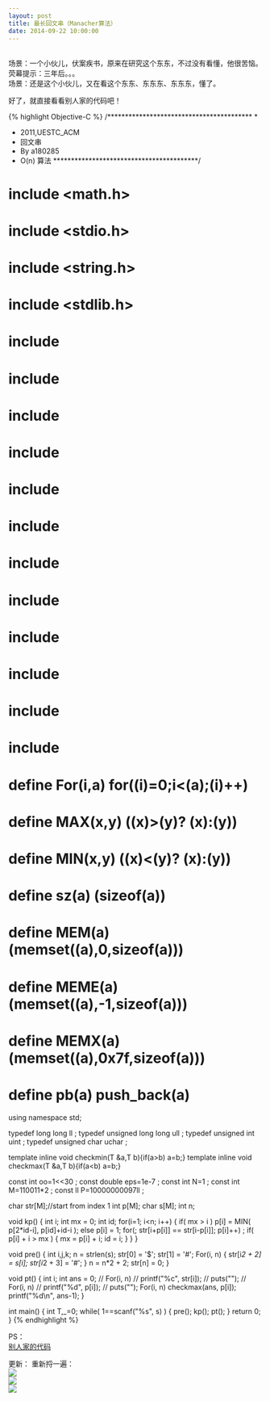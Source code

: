 ```yaml
---
layout: post
title: 最长回文串（Manacher算法）
date: 2014-09-22 10:00:00
---
```

<br/>
场景：一个小伙儿，伏案疾书，原来在研究这个东东，不过没有看懂，他很苦恼。<br/>
荧幕提示：三年后。。。<br/>
场景：还是这个小伙儿，又在看这个东东、东东东、东东东，懂了。<br/>

好了，就直接看看别人家的代码吧！

{% highlight Objective-C %}
/*****************************************
*
* 2011,UESTC_ACM
* 回文串
* By a180285
* O(n) 算法 
*****************************************/

# include <math.h>
# include <stdio.h>
# include <string.h>
# include <stdlib.h>
# include <algorithm>
# include <iostream>
# include <string>
# include <queue>
# include <stack>
# include <map>
# include <set>
# include <vector>
# include <cstring>
# include <list>
# include <ctime>
# include <sstream>

# define For(i,a)   for((i)=0;i<(a);(i)++)
# define MAX(x,y)   ((x)>(y)? (x):(y))
# define MIN(x,y)   ((x)<(y)? (x):(y))
# define sz(a)      (sizeof(a))
# define MEM(a)     (memset((a),0,sizeof(a)))
# define MEME(a)    (memset((a),-1,sizeof(a)))
# define MEMX(a)    (memset((a),0x7f,sizeof(a)))
# define pb(a)      push_back(a)

using namespace std;

typedef long long           ll      ;
typedef unsigned long long  ull     ;
typedef unsigned int        uint    ;
typedef unsigned char       uchar   ;


template<class T> inline void checkmin(T &a,T b){if(a>b) a=b;}
template<class T> inline void checkmax(T &a,T b){if(a<b) a=b;}

const int oo=1<<30          ;
const double eps=1e-7       ;
const int N=1               ;
const int M=110011*2               ;
const ll P=10000000097ll    ;

char str[M];//start from index 1
int p[M];
char s[M];
int n;

void kp()
{
    int i;
    int mx = 0;
    int id;
    for(i=1; i<n; i++)
    {
        if( mx > i )
            p[i] = MIN( p[2*id-i], p[id]+id-i );
        else
            p[i] = 1;
        for(; str[i+p[i]] == str[i-p[i]]; p[i]++)
            ;
        if( p[i] + i > mx )
        {
            mx = p[i] + i;
            id = i;
        }
    }
}

void pre()
{
    int i,j,k;
    n = strlen(s);
    str[0] = '$';
    str[1] = '#';
    For(i, n)
    {
        str[i*2 + 2] = s[i];
        str[i*2 + 3] = '#';
    }
    n = n*2 + 2;
    str[n] = 0;
}

void pt()
{
    int i;
    int ans = 0;
//    For(i, n)
//        printf("%c", str[i]);
//    puts("");
//    For(i, n)
//        printf("%d", p[i]);
//    puts("");
    For(i, n)
        checkmax(ans, p[i]);
    printf("%d\n", ans-1);
}

int main()
{
    int T,_=0;
    while( 1==scanf("%s", s) )
    {
        pre();
        kp();
        pt();
    }
    return 0;
}
{% endhighlight %}


PS：<br/>
<a href="http://acm.hust.edu.cn/vjudge/problem/viewSource.action?id=140283" rel="external nofollow" target="_blank" class="muted">别人家的代码</a>


更新：
重新捋一遍：<br/>
<image src="/images/P40924-152013.jpg"><br/>
<image src="/images/P40924-152035.jpg"><br/>
<image src="/images/P40924-152044.jpg"><br/>